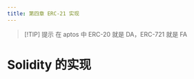 ```yaml
---
title: 第四章 ERC-21 实现
---
```

>[!TIP] 提示
>在 aptos 中 ERC-20 就是 DA，ERC-721 就是 FA



# Solidity 的实现
```solidity

```